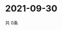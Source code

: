# 2021-09-30
  共 0条

  <!-- BEGIN -->
  <!-- 最后更新时间Thu Sep 30 2021 03:03:35 GMT+0000 (Coordinated Universal Time) -->
  
  <!-- END -->
  
  